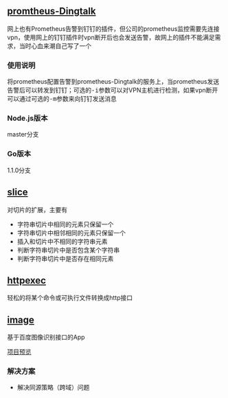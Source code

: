 ## [promtheus-Dingtalk](https://github.com/1065859745/prometheus-DingTalk)
网上也有Prometheus告警到钉钉的插件，但公司的prometheus监控需要先连接vpn，使用网上的钉钉插件时vpn断开后也会发送告警，故网上的插件不能满足需求，当时心血来潮自己写了一个
### 使用说明
将prometheus配置告警到prometheus-Dingtalk的服务上，当prometheus发送告警后可以转发到钉钉；可选的<kbd>-i</kbd>参数可以对VPN主机进行检测，如果vpn断开可以通过可选的<kbd>-m</kbd>参数来向钉钉发送消息
### Node.js版本
master分支
### Go版本
1.1.0分支
## [slice](https://github.com/1065859745/slice)
对切片的扩展，主要有
- 字符串切片中相同的元素只保留一个
- 字符串切片中相邻相同的元素只保留一个
- 插入和切片中不相同的字符串元素
- 判断字符串切片中是否包含某个字符串
- 判断字符串切片中是否存在相同元素
## [httpexec](https://github.com/1065859745/httpexec)
轻松的将某个命令或可执行文件转换成http接口
## [image](https://github.com/1065859745/image)
基于百度图像识别接口的App

[项目预览](https://1065859745.github.io/image)
### 解决方案
- 解决同源策略（跨域）问题
